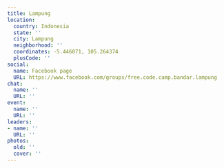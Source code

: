 ```yaml
---
title: Lampung
location:
  country: Indonesia
  state: ''
  city: Lampung
  neighborhood: ''
  coordinates: -5.446071, 105.264374
  plusCode: ''
social:
  name: Facebook page
  URL: https://www.facebook.com/groups/free.code.camp.bandar.lampung
chat:
  name: ''
  URL: ''
event:
  name: ''
  URL: ''
leaders:
- name: ''
  URL: ''
photos:
  old: ''
  cover: ''
---
```

